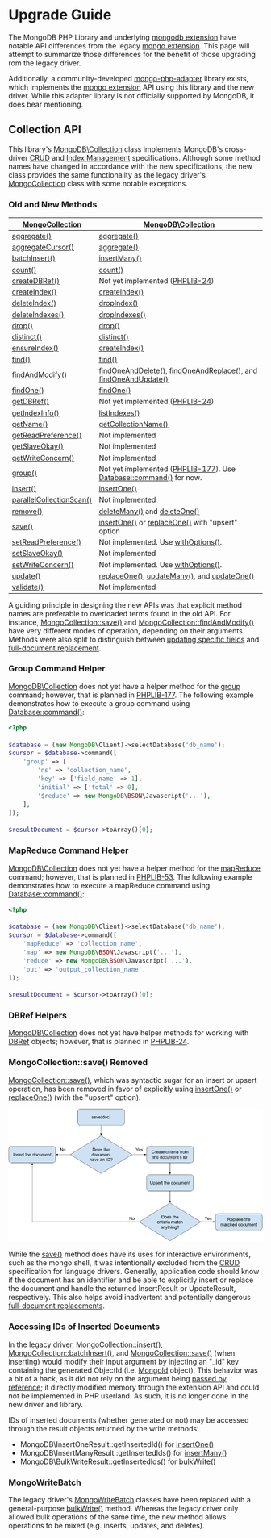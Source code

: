 # Upgrade Guide

The MongoDB PHP Library and underlying [mongodb extension][ext-mongodb] have
notable API differences from the legacy [mongo extension][ext-mongo]. This page
will attempt to summarize those differences for the benefit of those upgrading 
rom the legacy driver.

Additionally, a community-developed [mongo-php-adapter][adapter] library exists,
which implements the [mongo extension][ext-mongo] API using this library and the
new driver. While this adapter library is not officially supported by MongoDB,
it does bear mentioning.

[ext-mongo]: http://php.net/mongo
[ext-mongodb]: http://php.net/mongodb
[adapter]: https://github.com/alcaeus/mongo-php-adapter

## Collection API

This library's [MongoDB\Collection][collection] class implements MongoDB's
cross-driver [CRUD][crud-spec] and [Index Management][index-spec]
specifications. Although some method names have changed in accordance with the
new specifications, the new class provides the same functionality as the legacy
driver's [MongoCollection][mongocollection] class with some notable exceptions.

[collection]: classes/collection.md
[crud-spec]: https://github.com/mongodb/specifications/blob/master/source/crud/crud.rst
[index-spec]: https://github.com/mongodb/specifications/blob/master/source/index-management.rst
[mongocollection]: http://php.net/mongocollection

### Old and New Methods

| [MongoCollection][mongocollection] | [MongoDB\Collection][collection] |
| --- | --- |
| [aggregate()](http://php.net/manual/en/mongocollection.aggregate.php) | [aggregate()](classes/collection.md#aggregate) |
| [aggregateCursor()](http://php.net/manual/en/mongocollection.aggregatecursor.php) | [aggregate()](classes/collection.md#aggregate) |
| [batchInsert()](http://php.net/manual/en/mongocollection.batchinsert.php) | [insertMany()](classes/collection.md#insertmany) |
| [count()](http://php.net/manual/en/mongocollection.count.php) | [count()](classes/collection.md#count) |
| [createDBRef()](http://php.net/manual/en/mongocollection.createdbref.php) | Not yet implemented ([PHPLIB-24][jira-dbref]) |
| [createIndex()](http://php.net/manual/en/mongocollection.createindex.php) | [createIndex()](classes/collection.md#createindex) |
| [deleteIndex()](http://php.net/manual/en/mongocollection.deleteindex.php) | [dropIndex()](classes/collection.md#dropindex) |
| [deleteIndexes()](http://php.net/manual/en/mongocollection.deleteindexes.php) | [dropIndexes()](classes/collection.md#dropindexes) |
| [drop()](http://php.net/manual/en/mongocollection.drop.php) | [drop()](classes/collection.md#drop) |
| [distinct()](http://php.net/manual/en/mongocollection.distinct.php) | [distinct()](classes/collection.md#distinct) |
| [ensureIndex()](http://php.net/manual/en/mongocollection.ensureindex.php) | [createIndex()](classes/collection.md#createindex) |
| [find()](http://php.net/manual/en/mongocollection.find.php) | [find()](classes/collection.md#find) |
| [findAndModify()](http://php.net/manual/en/mongocollection.findandmodify.php) | [findOneAndDelete()](classes/collection.md#findoneanddelete), [findOneAndReplace()](classes/collection.md#findoneandreplace), and [findOneAndUpdate()](classes/collection.md#findoneandupdate) |
| [findOne()](http://php.net/manual/en/mongocollection.findone.php) | [findOne()](classes/collection.md#findone) |
| [getDBRef()](http://php.net/manual/en/mongocollection.getdbref.php) | Not yet implemented ([PHPLIB-24][jira-dbref]) |
| [getIndexInfo()](http://php.net/manual/en/mongocollection.getindexinfo.php) | [listIndexes()](classes/collection.md#listindexes) |
| [getName()](http://php.net/manual/en/mongocollection.getname.php) | [getCollectionName()](classes/collection.md#getcollectionname) |
| [getReadPreference()](http://php.net/manual/en/mongocollection.getreadpreference.php) | Not implemented |
| [getSlaveOkay()](http://php.net/manual/en/mongocollection.getslaveokay.php) | Not implemented |
| [getWriteConcern()](http://php.net/manual/en/mongocollection.getwriteconcern.php) | Not implemented |
| [group()](http://php.net/manual/en/mongocollection.group.php) | Not yet implemented ([PHPLIB-177][jira-group]). Use [Database::command()](classes/database.md#command) for now. |
| [insert()](http://php.net/manual/en/mongocollection.insert.php) | [insertOne()](classes/collection.md#insertone) |
| [parallelCollectionScan()](http://php.net/manual/en/mongocollection.parallelcollectionscan.php) | Not implemented |
| [remove()](http://php.net/manual/en/mongocollection.remove.php) | [deleteMany()](classes/collection.md#deleteMany) and [deleteOne()](classes/collection.md#deleteone) |
| [save()](http://php.net/manual/en/mongocollection.save.php) | [insertOne()](classes/collection.md#insertone) or [replaceOne()](classes/collection.md#replaceone) with "upsert" option |
| [setReadPreference()](http://php.net/manual/en/mongocollection.setreadpreference.php) | Not implemented. Use [withOptions()](classes/collection.md#withoptions). |
| [setSlaveOkay()](http://php.net/manual/en/mongocollection.getslaveokay.php) | Not implemented |
| [setWriteConcern()](http://php.net/manual/en/mongocollection.setwriteconcern.php) | Not implemented. Use [withOptions()](classes/collection.md#withoptions). |
| [update()](http://php.net/manual/en/mongocollection.update.php) | [replaceOne()](classes/collection.md#replaceone), [updateMany()](classes/collection.md#updatemany), and [updateOne()](classes/collection.md#updateone) |
| [validate()](http://php.net/manual/en/mongocollection.validate.php) | Not implemented |

[jira-group]: https://jira.mongodb.org/browse/PHPLIB-177
[jira-dbref]: https://jira.mongodb.org/browse/PHPLIB-24

A guiding principle in designing the new APIs was that explicit method names
are preferable to overloaded terms found in the old API. For instance,
[MongoCollection::save()][save] and 
[MongoCollection::findAndModify()][findandmodify] have very different modes of
operation, depending on their arguments. Methods were also split to distinguish
between [updating specific fields][update] and
[full-document replacement][replace].

[save]: http://php.net/manual/en/mongocollection.save.php
[findandmodify]: http://php.net/manual/en/mongocollection.findandmodify.php
[update]: https://docs.mongodb.org/manual/tutorial/modify-documents/#update-specific-fields-in-a-document
[replace]: https://docs.mongodb.org/manual/tutorial/modify-documents/#replace-the-document

### Group Command Helper

[MongoDB\Collection][collection] does not yet have a helper method for the
[group][group] command; however, that is planned in [PHPLIB-177][jira-group].
The following example demonstrates how to execute a group command using
[Database::command()][command]:

[command]: classes/database.md#command

```php
<?php

$database = (new MongoDB\Client)->selectDatabase('db_name');
$cursor = $database->command([
    'group' => [
        'ns' => 'collection_name',
        'key' => ['field_name' => 1],
        'initial' => ['total' => 0],
        '$reduce' => new MongoDB\BSON\Javascript('...'),
    ],
]);

$resultDocument = $cursor->toArray()[0];
```

[group]: https://docs.mongodb.org/manual/reference/command/group/

### MapReduce Command Helper

[MongoDB\Collection][collection] does not yet have a helper method for the
[mapReduce][mapReduce] command; however, that is planned in
[PHPLIB-53][jira-mapreduce]. The following example demonstrates how to execute a
mapReduce command using [Database::command()][command]:

```php
<?php

$database = (new MongoDB\Client)->selectDatabase('db_name');
$cursor = $database->command([
    'mapReduce' => 'collection_name',
    'map' => new MongoDB\BSON\Javascript('...'),
    'reduce' => new MongoDB\BSON\Javascript('...'),
    'out' => 'output_collection_name',
]);

$resultDocument = $cursor->toArray()[0];
```

[mapReduce]: https://docs.mongodb.org/manual/reference/command/mapReduce/
[jira-mapreduce]: https://jira.mongodb.org/browse/PHPLIB-53

### DBRef Helpers

[MongoDB\Collection][collection] does not yet have helper methods for working
with [DBRef][dbref] objects; however, that is planned in
[PHPLIB-24][jira-dbref].

[dbref]: https://docs.mongodb.org/manual/reference/database-references/#dbrefs

### MongoCollection::save() Removed

[MongoCollection::save()][save], which was syntactic sugar for an insert or
upsert operation, has been removed in favor of explicitly using
[insertOne()][insertone] or [replaceOne()][replaceone] (with the "upsert"
option).

[insertone]: classes/collection.md#insertone
[replaceone]: classes/collection.md#replaceone

![save() flowchart](img/save-flowchart.png)

While the [save()][save] method does have its uses for interactive environments,
such as the mongo shell, it was intentionally excluded from the
[CRUD][crud-spec] specification for language drivers. Generally, application
code should know if the document has an identifier and be able to explicitly
insert or replace the document and handle the returned InsertResult or
UpdateResult, respectively. This also helps avoid inadvertent and potentially
dangerous [full-document replacements][replace].

### Accessing IDs of Inserted Documents

In the legacy driver, [MongoCollection::insert()][insert],
[MongoCollection::batchInsert()][batchinsert], and
[MongoCollection::save()][save] (when inserting) would modify their input
argument by injecting an "_id" key containing the generated ObjectId (i.e.
[MongoId][mongoid] object). This behavior was a bit of a hack, as it did not
rely on the argument being [passed by reference][byref]; it directly modified
memory through the extension API and could not be implemented in PHP userland.
As such, it is no longer done in the new driver and library.

[insert]: http://php.net/manual/en/mongocollection.insert.php
[batchinsert]: http://php.net/manual/en/mongocollection.batchinsert.php
[mongoid]: http://php.net/manual/en/class.mongoid.php
[byref]: http://php.net/manual/en/language.references.pass.php

IDs of inserted documents (whether generated or not) may be accessed through the
result objects returned by the write methods:

 * MongoDB\InsertOneResult::getInsertedId() for [insertOne()][insertone]
 * MongoDB\InsertManyResult::getInsertedIds() for [insertMany()][insertmany]
 * MongoDB\BulkWriteResult::getInsertedIds() for [bulkWrite()][bulkwrite]

[insertmany]: classes/collection.md#insertmany
[bulkwrite]: classes/collection.md#bulkwrite

### MongoWriteBatch

The legacy driver's [MongoWriteBatch][batch] classes have been replaced with a
general-purpose [bulkWrite()][bulkwrite] method. Whereas the legacy driver only
allowed bulk operations of the same time, the new method allows operations to be
mixed (e.g. inserts, updates, and deletes).

[batch]: http://php.net/manual/en/class.mongowritebatch.php
